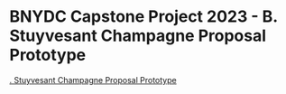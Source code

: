 # BNYDC Capstone Project 2023 - B. Stuyvesant Champagne Proposal Prototype

[. Stuyvesant Champagne Proposal Prototype](https://drewdevero.github.io/BNYDC-Capstone-2023/)